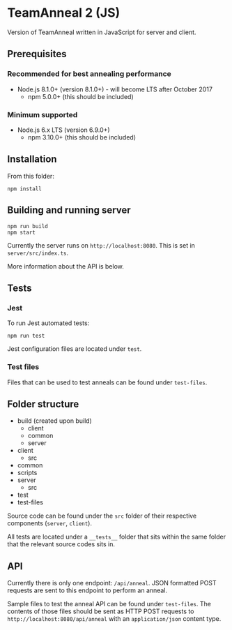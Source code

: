 # TeamAnneal 2 (JS)

Version of TeamAnneal written in JavaScript for server and client.


## Prerequisites
### Recommended for best annealing performance
* Node.js 8.1.0+ (version 8.1.0+) - will become LTS after October 2017
  * npm 5.0.0+ (this should be included)

### Minimum supported
* Node.js 6.x LTS (version 6.9.0+)
  * npm 3.10.0+ (this should be included)


## Installation
From this folder:
```
npm install
```


## Building and running server
```
npm run build
npm start
```
Currently the server runs on `http://localhost:8080`. This is set in `server/src/index.ts`.

More information about the API is below.


## Tests
### Jest
To run Jest automated tests:
```
npm run test
```
Jest configuration files are located under `test`.
### Test files
Files that can be used to test anneals can be found under `test-files`.


## Folder structure

* build (created upon build)
  * client
  * common
  * server
* client
  * src
* common
* scripts
* server
  * src
* test
* test-files

Source code can be found under the `src` folder of their respective components
(`server`, `client`).

All tests are located under a `__tests__` folder that sits within the same
folder that the relevant source codes sits in.


## API
Currently there is only one endpoint: `/api/anneal`.
JSON formatted POST requests are sent to this endpoint to perform an anneal.

Sample files to test the anneal API can be found under `test-files`.
The contents of those files should be sent as HTTP POST requests to 
`http://localhost:8080/api/anneal` with an `application/json` content type.

